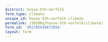 ```yaml
---
district: house-5th-norfolk
form_type: climate
unique_id: house-5th-norfolk-climate
permalink: /2020bq/house-5th-norfolk/climate/
form_id: '201705916871054'
layout: form
---
```

